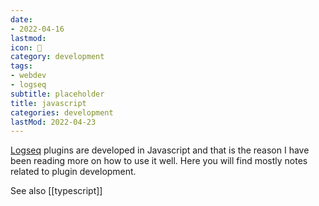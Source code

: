 ```yaml
---
date:
- 2022-04-16
lastmod: 
icon: 📝
category: development
tags:
- webdev
- logseq
subtitle: placeholder
title: javascript
categories: development
lastMod: 2022-04-23
---
```

[Logseq](/page/Logseq) plugins are developed in Javascript and that is the reason I have been reading more on how to use it well. Here you will find mostly notes related to plugin development.

See also [[typescript]]
